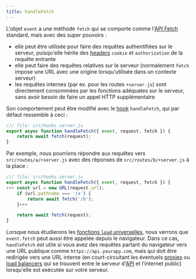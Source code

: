```yaml
---
title: handleFetch
---
```


L'objet `event` a une méthode `fetch` qui se comporte comme l'[API Fetch](https://developer.mozilla.org/en-US/docs/Web/API/Fetch_API) standard, mais avec des super pouvoirs :

- elle peut être utilisée pour faire des requêtes authentifiées sur le serveur, puisqu'elle hérite des <span class="vo">[headers](SVELTE_SITE_URL/docs/web/header)</span> `cookie` et `authorization` de la requête entrante
- elle peut faire des requêtes relatives sur le serveur (normalement `fetch` impose une URL avec une origine lorsqu'utilisée dans un contexte serveur)
- les requêtes internes (par ex. pour les routes `+server.js`) sont directement consommées par les fonctions adéquates sur le serveur, sans avoir besoin de faire un appel HTTP supplémentaire

Son comportement peut être modifié avec le <span class="vo">[hook](SVELTE_SITE_URL/docs/sveltejs#hook)</span> `handleFetch`, qui par défaut ressemble à ceci :

```js
/// file: src/hooks.server.js
export async function handleFetch({ event, request, fetch }) {
	return await fetch(request);
}
```

Par exemple, nous pourrions répondre aux requêtes vers `src/routes/a/+server.js` avec des réponses de `src/routes/b/+server.js` à la place :

```js
/// file: src/hooks.server.js
export async function handleFetch({ event, request, fetch }) {
+++	const url = new URL(request.url);
	if (url.pathname === '/a') {
		return await fetch('/b');
	}+++

	return await fetch(request);
}
```

Lorsque nous étudierons les [fonctions `load` universelles](universal-load-functions), nous verrons que `event.fetch` peut aussi être appelée depuis le navigateur. Dans ce cas, `handleFetch` est utile si vous avez des requêtes partant du navigateur vers une URL publique comme `https://api.yourapp.com`, mais qui doit être redirigée vers une URL interne (en court-circuitant les éventuels <span class="vo">[proxies](SVELTE_SITE_URL/docs/web#proxy)</span> ou <span class="vo">[load balancers](SVELTE_SITE_URL/docs/web#load-balancer)</span> qui se trouvent entre le serveur d'<span class="vo">[API](SVELTE_SITE_URL/docs/development#api)</span> et l'internet public) lorsqu'elle est exécutée sur votre serveur.
